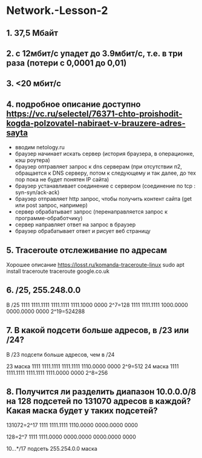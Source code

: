 # Network.-Lesson-2

## 1. 37,5 Мбайт

## 2. с 12мбит/с упадет до 3.9мбит/с, т.е. в три раза (потери с 0,0001 до 0,01)

## 3. <20 мбит/с

## 4. подробное описание доступно https://vc.ru/selectel/76371-chto-proishodit-kogda-polzovatel-nabiraet-v-brauzere-adres-sayta

  - вводим netology.ru
  - браузер начинает искать сервер (история браузера, в операционке, кэш роутера)
  - браузер оптравляет запрос к dns серверам (при отсутствии п2, обращается к DNS серверу, потом к следующему и так далее, до тех пор пока не будет понятен IP сайта)
  - браузер устанавливает соединение с сервером (соединение по tcp : syn-syn/ack-ack)
  - браузер отправляет http запрос, чтобы получить контент сайта (get или post запрос, например)
  - сервер обрабатывает запрос (перенаправляется запрос к программе-обработчику)
  - сервер направляет ответ на запрос в браузер
  - браузер обрабатывает ответ и рисует веб страницу
  
## 5. Traceroute отслеживание по адресам

Хорошее описание https://losst.ru/komanda-traceroute-linux
sudo apt install traceroute
traceroute google.co.uk

## 6. /25, 255.248.0.0

В /25 1111 1111.1111 1111.1111 1111.1000 0000 2^7=128
1111 1111.1111 1000.0000 0000.0000 0000 2^19=524288

## 7. В какой подсети больше адресов, в /23 или /24?

В /23 подсети больше адресов, чем в /24

23 маска 1111 1111.1111 1111.1111 1110.0000 0000 2^9=512
24 маска 1111 1111.1111 1111.1111 1111.0000 0000 2^8=256

## 8. Получится ли разделить диапазон 10.0.0.0/8 на 128 подсетей по 131070 адресов в каждой? Какая маска будет у таких подсетей?

131072=2^17
1111 1111.1111 1110.0000 0000.0000 0000 

128=2^7
1111 1111.0000 0000.0000 0000.0000 0000

10.*.*.*/17
подсеть
255.254.0.0 маска



